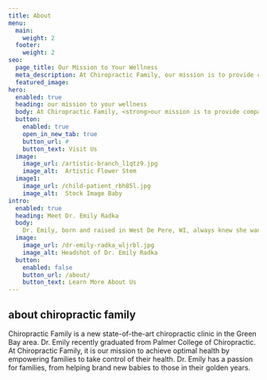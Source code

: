 ```yaml
---
title: About
menu:
  main:
    weight: 2
  footer:
    weight: 2
seo:
  page_title: Our Mission to Your Wellness
  meta_description: At Chiropractic Family, our mission is to provide compassionate and personalized chiropractic care to help you achieve optimal health and wellness.
  featured_image:
hero:
  enabled: true
  heading: our mission to your wellness
  body: At Chiropractic Family, <strong>our mission is to provide compassionate and personalized chiropractic care to help you achieve optimal health and wellness.</strong> We are dedicated to educating and empowering our patients, encouraging them to take an active role in their own health. <strong>Trust, respect, and outstanding service</strong> are the pillars of our care.
  button:
    enabled: true
    open_in_new_tab: true
    button_url: #
    button_text: Visit Us
  image:
    image_url: /artistic-branch_l1qtz9.jpg
    image_alt:  Artistic Flower Stem
  image1:
    image_url: /child-patient_rbh85l.jpg
    image_alt:  Stock Image Baby
intro:
  enabled: true
  heading: Meet Dr. Emily Radka
  body:
    Dr. Emily, born and raised in West De Pere, WI, always knew she wanted to be in the healthcare field. She completed her prerequisite courses in human biology at the University of Wisconsin - Green Bay before pursuing her Doctorate in Chiropractic and Bachelor’s Degree of Chiropractic at Palmer College of Chiropractic. With extensive clinical experience serving patients of all ages, from infants to seniors, Dr. Emily is committed to providing <strong>compassionate and personalized chiropractic care.</strong>
  image:
    image_url: /dr-emily-radka_wljrbl.jpg
    image_alt: Headshot of Dr. Emily Radka
  button:
    enabled: false
    button_url: /about/
    button_text: Learn More About Us
---
```


## about chiropractic family

Chiropractic Family is a new state-of-the-art chiropractic clinic in the Green Bay area. Dr. Emily recently graduated from Palmer College of Chiropractic. At Chiropractic Family, it is our mission to achieve optimal health by empowering families to take control of their health. Dr. Emily has a passion for families, from helping brand new babies to those in their golden years. 
